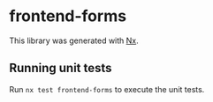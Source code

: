 # frontend-forms

This library was generated with [Nx](https://nx.dev).

## Running unit tests

Run `nx test frontend-forms` to execute the unit tests.

